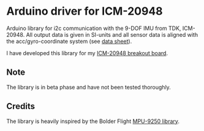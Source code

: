 # Arduino driver for ICM-20948
Arduino library for i2c communication with the 9-DOF IMU from TDK, ICM-20948. All output data is given in SI-units and all sensor data is aligned with the acc/gyro-coordinate system (see [data sheet](http://www.invensense.com/wp-content/uploads/2016/06/DS-000189-ICM-20948-v1.3.pdf)).

I have developed this library for my [ICM-20948 breakout board](https://github.com/dtornqvist/icm-20948-breakout).

## Note
The library is in beta phase and have not been tested thoroughly.

## Credits
The library is heavily inspired by the Bolder Flight [MPU-9250 library](https://github.com/bolderflight/MPU9250).
